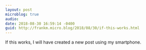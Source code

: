 ```yaml
---
layout: post
microblog: true
audio: 
date: 2018-08-30 16:59:14 -0400
guid: http://frankm.micro.blog/2018/08/30/if-this-works.html
---
```

If this works, I will have created a new post using my smartphone. 
